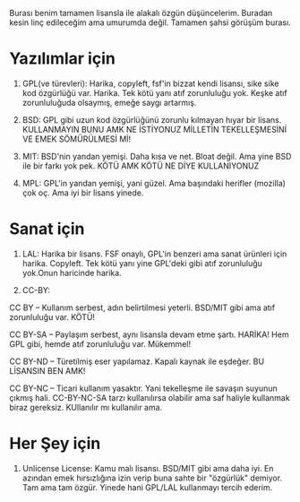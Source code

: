 Burası benim tamamen lisansla ile alakalı özgün düşüncelerim. Buradan kesin linç edileceğim ama umurumda değil. Tamamen şahsi görüşüm burası.

# Yazılımlar için

1. GPL(ve türevleri): Harika, copyleft, fsf'in bizzat kendi lisansı, sike sike kod özgürlüğü var. Harika. Tek kötü yanı atıf zorunluluğu yok. Keşke atıf zorunluluğuda olsaymış, emeğe saygı artarmış.

2. BSD: GPL gibi uzun kod özgürlüğünü zorunlu kılmayan hıyar bir lisans. KULLANMAYIN BUNU AMK NE İSTİYONUZ MİLLETİN TEKELLEŞMESİNİ VE EMEK SÖMÜRÜLMESİ Mİ!

3. MIT: BSD'nin yandan yemişi. Daha kısa ve net. Bloat değil. Ama yine BSD ile bir farkı yok pek. KÖTÜ AMK KÖTÜ NE DİYE KULLANIYONUZ

4. MPL: GPL'in yandan yemişi, yani güzel. Ama başındaki herifler (mozilla) çok oç. Ama iyi bir lisans yinede.

# Sanat için

1. LAL: Harika bir lisans. FSF onaylı, GPL'in benzeri ama sanat ürünleri için harika. Copyleft. Tek kötü yanı yine GPL'deki gibi atıf zorunluluğu yok.Onun haricinde harika.

2. CC-BY:

CC BY – Kullanım serbest, adın belirtilmesi yeterli. BSD/MIT gibi ama atıf zorunluluğu var. KÖTÜ!

CC BY-SA – Paylaşım serbest, aynı lisansla devam etme şartı. HARİKA! Hem GPL gibi, hemde atıf zorunluluğu var. Mükemmel!

CC BY-ND – Türetilmiş eser yapılamaz. Kapalı kaynak ile eşdeğer. BU LİSANSIN BEN AMK!

CC BY-NC – Ticari kullanım yasaktır. Yani tekelleşme ile savaşın suyunun çıkmış hali. CC-BY-NC-SA tarzı kullanılırsa olabilir ama saf haliyle kullanmak biraz gereksiz. KUllanılır mı kullanılır ama.

# Her Şey için

1. Unlicense License: Kamu malı lisansı. BSD/MIT gibi ama daha iyi. En azından emek hırsızlığına izin verip buna sahte bir "özgürlük" demiyor. Tam ama tam özgür. Yinede hani GPL/LAL kullanmayı tercih ederim.

